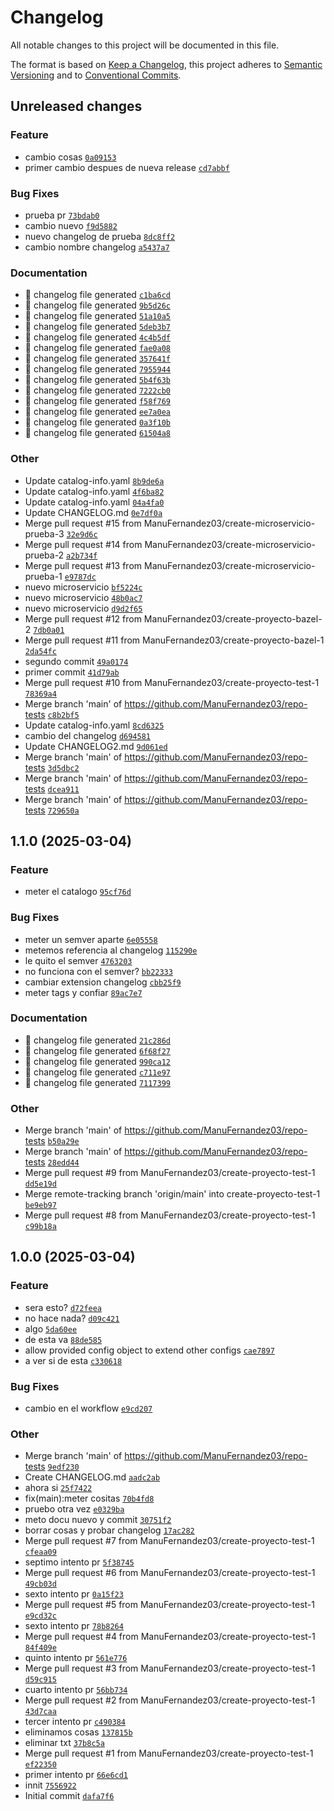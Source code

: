 # Changelog

All notable changes to this project will be documented in this file.

The format is based on [Keep a Changelog](https://keepachangelog.com/en/1.0.0/), this project adheres to [Semantic Versioning](https://semver.org/spec/v2.0.0.html) and to [Conventional Commits](https://www.conventionalcommits.org/en/v1.0.0/).

## Unreleased changes

### Feature
- cambio cosas [`0a09153`](https://github.com/ManuFernandez03/repo-tests/commit/0a09153)
- primer cambio despues de nueva release [`cd7abbf`](https://github.com/ManuFernandez03/repo-tests/commit/cd7abbf)

### Bug Fixes
- prueba pr [`73bdab0`](https://github.com/ManuFernandez03/repo-tests/commit/73bdab0)
- cambio nuevo [`f9d5882`](https://github.com/ManuFernandez03/repo-tests/commit/f9d5882)
- nuevo changelog de prueba [`8dc8ff2`](https://github.com/ManuFernandez03/repo-tests/commit/8dc8ff2)
- cambio nombre changelog [`a5437a7`](https://github.com/ManuFernandez03/repo-tests/commit/a5437a7)

### Documentation
- :robot: changelog file generated [`c1ba6cd`](https://github.com/ManuFernandez03/repo-tests/commit/c1ba6cd)
- :robot: changelog file generated [`9b5d26c`](https://github.com/ManuFernandez03/repo-tests/commit/9b5d26c)
- :robot: changelog file generated [`51a10a5`](https://github.com/ManuFernandez03/repo-tests/commit/51a10a5)
- :robot: changelog file generated [`5deb3b7`](https://github.com/ManuFernandez03/repo-tests/commit/5deb3b7)
- :robot: changelog file generated [`4c4b5df`](https://github.com/ManuFernandez03/repo-tests/commit/4c4b5df)
- :robot: changelog file generated [`fae0a08`](https://github.com/ManuFernandez03/repo-tests/commit/fae0a08)
- :robot: changelog file generated [`357641f`](https://github.com/ManuFernandez03/repo-tests/commit/357641f)
- :robot: changelog file generated [`7955944`](https://github.com/ManuFernandez03/repo-tests/commit/7955944)
- :robot: changelog file generated [`5b4f63b`](https://github.com/ManuFernandez03/repo-tests/commit/5b4f63b)
- :robot: changelog file generated [`7222cb0`](https://github.com/ManuFernandez03/repo-tests/commit/7222cb0)
- :robot: changelog file generated [`f58f769`](https://github.com/ManuFernandez03/repo-tests/commit/f58f769)
- :robot: changelog file generated [`ee7a0ea`](https://github.com/ManuFernandez03/repo-tests/commit/ee7a0ea)
- :robot: changelog file generated [`0a3f10b`](https://github.com/ManuFernandez03/repo-tests/commit/0a3f10b)
- :robot: changelog file generated [`61504a8`](https://github.com/ManuFernandez03/repo-tests/commit/61504a8)

### Other
- Update catalog-info.yaml [`8b9de6a`](https://github.com/ManuFernandez03/repo-tests/commit/8b9de6a)
- Update catalog-info.yaml [`4f6ba82`](https://github.com/ManuFernandez03/repo-tests/commit/4f6ba82)
- Update catalog-info.yaml [`04a4fa0`](https://github.com/ManuFernandez03/repo-tests/commit/04a4fa0)
- Update CHANGELOG.md [`0e7df0a`](https://github.com/ManuFernandez03/repo-tests/commit/0e7df0a)
- Merge pull request #15 from ManuFernandez03/create-microservicio-prueba-3 [`32e9d6c`](https://github.com/ManuFernandez03/repo-tests/commit/32e9d6c)
- Merge pull request #14 from ManuFernandez03/create-microservicio-prueba-2 [`a2b734f`](https://github.com/ManuFernandez03/repo-tests/commit/a2b734f)
- Merge pull request #13 from ManuFernandez03/create-microservicio-prueba-1 [`e9787dc`](https://github.com/ManuFernandez03/repo-tests/commit/e9787dc)
- nuevo microservicio [`bf5224c`](https://github.com/ManuFernandez03/repo-tests/commit/bf5224c)
- nuevo microservicio [`48b0ac7`](https://github.com/ManuFernandez03/repo-tests/commit/48b0ac7)
- nuevo microservicio [`d9d2f65`](https://github.com/ManuFernandez03/repo-tests/commit/d9d2f65)
- Merge pull request #12 from ManuFernandez03/create-proyecto-bazel-2 [`7db0a01`](https://github.com/ManuFernandez03/repo-tests/commit/7db0a01)
- Merge pull request #11 from ManuFernandez03/create-proyecto-bazel-1 [`2da54fc`](https://github.com/ManuFernandez03/repo-tests/commit/2da54fc)
- segundo commit [`49a0174`](https://github.com/ManuFernandez03/repo-tests/commit/49a0174)
- primer commit [`41d79ab`](https://github.com/ManuFernandez03/repo-tests/commit/41d79ab)
- Merge pull request #10 from ManuFernandez03/create-proyecto-test-1 [`78369a4`](https://github.com/ManuFernandez03/repo-tests/commit/78369a4)
- Merge branch 'main' of https://github.com/ManuFernandez03/repo-tests [`c8b2bf5`](https://github.com/ManuFernandez03/repo-tests/commit/c8b2bf5)
- Update catalog-info.yaml [`8cd6325`](https://github.com/ManuFernandez03/repo-tests/commit/8cd6325)
- cambio del changelog [`d694581`](https://github.com/ManuFernandez03/repo-tests/commit/d694581)
- Update CHANGELOG2.md [`9d061ed`](https://github.com/ManuFernandez03/repo-tests/commit/9d061ed)
- Merge branch 'main' of https://github.com/ManuFernandez03/repo-tests [`3d5dbc2`](https://github.com/ManuFernandez03/repo-tests/commit/3d5dbc2)
- Merge branch 'main' of https://github.com/ManuFernandez03/repo-tests [`dcea911`](https://github.com/ManuFernandez03/repo-tests/commit/dcea911)
- Merge branch 'main' of https://github.com/ManuFernandez03/repo-tests [`729650a`](https://github.com/ManuFernandez03/repo-tests/commit/729650a)

## 1.1.0 (2025-03-04)

### Feature
- meter el catalogo [`95cf76d`](https://github.com/ManuFernandez03/repo-tests/commit/95cf76d)

### Bug Fixes
- meter un semver aparte [`6e05558`](https://github.com/ManuFernandez03/repo-tests/commit/6e05558)
- metemos referencia al changelog [`115290e`](https://github.com/ManuFernandez03/repo-tests/commit/115290e)
- le quito el semver [`4763203`](https://github.com/ManuFernandez03/repo-tests/commit/4763203)
- no funciona con el semver? [`bb22333`](https://github.com/ManuFernandez03/repo-tests/commit/bb22333)
- cambiar extension changelog [`cbb25f9`](https://github.com/ManuFernandez03/repo-tests/commit/cbb25f9)
- meter tags y confiar [`89ac7e7`](https://github.com/ManuFernandez03/repo-tests/commit/89ac7e7)

### Documentation
- :robot: changelog file generated [`21c286d`](https://github.com/ManuFernandez03/repo-tests/commit/21c286d)
- :robot: changelog file generated [`6f68f27`](https://github.com/ManuFernandez03/repo-tests/commit/6f68f27)
- :robot: changelog file generated [`990ca12`](https://github.com/ManuFernandez03/repo-tests/commit/990ca12)
- :robot: changelog file generated [`c711e97`](https://github.com/ManuFernandez03/repo-tests/commit/c711e97)
- :robot: changelog file generated [`7117399`](https://github.com/ManuFernandez03/repo-tests/commit/7117399)

### Other
- Merge branch 'main' of https://github.com/ManuFernandez03/repo-tests [`b50a29e`](https://github.com/ManuFernandez03/repo-tests/commit/b50a29e)
- Merge branch 'main' of https://github.com/ManuFernandez03/repo-tests [`28edd44`](https://github.com/ManuFernandez03/repo-tests/commit/28edd44)
- Merge pull request #9 from ManuFernandez03/create-proyecto-test-1 [`dd5e19d`](https://github.com/ManuFernandez03/repo-tests/commit/dd5e19d)
- Merge remote-tracking branch 'origin/main' into create-proyecto-test-1 [`be9eb97`](https://github.com/ManuFernandez03/repo-tests/commit/be9eb97)
- Merge pull request #8 from ManuFernandez03/create-proyecto-test-1 [`c99b18a`](https://github.com/ManuFernandez03/repo-tests/commit/c99b18a)

## 1.0.0 (2025-03-04)

### Feature
- sera esto? [`d72feea`](https://github.com/ManuFernandez03/repo-tests/commit/d72feea)
- no hace nada? [`d09c421`](https://github.com/ManuFernandez03/repo-tests/commit/d09c421)
- algo [`5da60ee`](https://github.com/ManuFernandez03/repo-tests/commit/5da60ee)
- de esta va [`88de585`](https://github.com/ManuFernandez03/repo-tests/commit/88de585)
- allow provided config object to extend other configs [`cae7897`](https://github.com/ManuFernandez03/repo-tests/commit/cae7897)
- a ver si de esta [`c330618`](https://github.com/ManuFernandez03/repo-tests/commit/c330618)

### Bug Fixes
- cambio en el workflow [`e9cd207`](https://github.com/ManuFernandez03/repo-tests/commit/e9cd207)

### Other
- Merge branch 'main' of https://github.com/ManuFernandez03/repo-tests [`9edf230`](https://github.com/ManuFernandez03/repo-tests/commit/9edf230)
- Create CHANGELOG.md [`aadc2ab`](https://github.com/ManuFernandez03/repo-tests/commit/aadc2ab)
- ahora si [`25f7422`](https://github.com/ManuFernandez03/repo-tests/commit/25f7422)
- fix(main):meter cositas [`70b4fd8`](https://github.com/ManuFernandez03/repo-tests/commit/70b4fd8)
- pruebo otra vez [`e0329ba`](https://github.com/ManuFernandez03/repo-tests/commit/e0329ba)
- meto docu nuevo y commit [`30751f2`](https://github.com/ManuFernandez03/repo-tests/commit/30751f2)
- borrar cosas y probar changelog [`17ac282`](https://github.com/ManuFernandez03/repo-tests/commit/17ac282)
- Merge pull request #7 from ManuFernandez03/create-proyecto-test-1 [`cfeaa09`](https://github.com/ManuFernandez03/repo-tests/commit/cfeaa09)
- septimo intento pr [`5f38745`](https://github.com/ManuFernandez03/repo-tests/commit/5f38745)
- Merge pull request #6 from ManuFernandez03/create-proyecto-test-1 [`49cb03d`](https://github.com/ManuFernandez03/repo-tests/commit/49cb03d)
- sexto intento pr [`0a15f23`](https://github.com/ManuFernandez03/repo-tests/commit/0a15f23)
- Merge pull request #5 from ManuFernandez03/create-proyecto-test-1 [`e9cd32c`](https://github.com/ManuFernandez03/repo-tests/commit/e9cd32c)
- sexto intento pr [`78b8264`](https://github.com/ManuFernandez03/repo-tests/commit/78b8264)
- Merge pull request #4 from ManuFernandez03/create-proyecto-test-1 [`84f409e`](https://github.com/ManuFernandez03/repo-tests/commit/84f409e)
- quinto intento pr [`561e776`](https://github.com/ManuFernandez03/repo-tests/commit/561e776)
- Merge pull request #3 from ManuFernandez03/create-proyecto-test-1 [`d59c915`](https://github.com/ManuFernandez03/repo-tests/commit/d59c915)
- cuarto intento pr [`56bb734`](https://github.com/ManuFernandez03/repo-tests/commit/56bb734)
- Merge pull request #2 from ManuFernandez03/create-proyecto-test-1 [`43d7caa`](https://github.com/ManuFernandez03/repo-tests/commit/43d7caa)
- tercer intento pr [`c490384`](https://github.com/ManuFernandez03/repo-tests/commit/c490384)
- eliminamos cosas [`137815b`](https://github.com/ManuFernandez03/repo-tests/commit/137815b)
- eliminar txt [`37b8c5a`](https://github.com/ManuFernandez03/repo-tests/commit/37b8c5a)
- Merge pull request #1 from ManuFernandez03/create-proyecto-test-1 [`ef22350`](https://github.com/ManuFernandez03/repo-tests/commit/ef22350)
- primer intento pr [`66e6cd1`](https://github.com/ManuFernandez03/repo-tests/commit/66e6cd1)
- innit [`7556922`](https://github.com/ManuFernandez03/repo-tests/commit/7556922)
- Initial commit [`dafa7f6`](https://github.com/ManuFernandez03/repo-tests/commit/dafa7f6)

